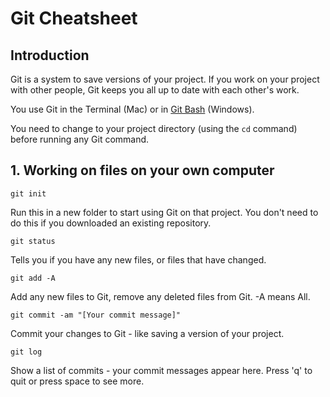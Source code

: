 # Git Cheatsheet

## Introduction

Git is a system to save versions of your project. If you work on your project with other people, Git keeps you all up to date with each other's work.

You use Git in the Terminal (Mac) or in [Git Bash](https://git-scm.com/downloads) (Windows).

You need to change to your project directory (using the `cd` command) before running any Git command.

## 1. Working on files on your own computer

`git init`

Run this in a new folder to start using Git on that project.
You don't need to do this if you downloaded an existing repository.

`git status`

Tells you if you have any new files, or files that have changed.

`git add -A`

Add any new files to Git, remove any deleted files from Git. -A means All.

`git commit -am "[Your commit message]"`

Commit your changes to Git - like saving a version of your project.

`git log`

Show a list of commits - your commit messages appear here. Press 'q' to quit or press space to see more.
